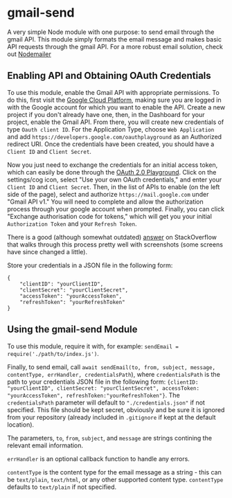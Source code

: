 # gmail-send

A very simple Node module with one purpose: to send email through the gmail API. This module simply formats the email message and makes basic API requests through the gmail API. For a more robust email solution, check out [Nodemailer](https://nodemailer.com/)

## Enabling API and Obtaining OAuth Credentials

To use this module, enable the Gmail API with appropriate permissions. To do this, first visit the [Google Cloud Platform](https://console.developers.google.com), making sure you are logged in with the Google account for which you want to enable the API. Create a new project if you don't already have one, then, in the Dashboard for your project, enable the Gmail API. From there, you will create new credentials of type `Oauth client ID`. For the Application Type, choose `Web Application` and add `https://developers.google.com/oauthplayground` as an Authorized redirect URI. Once the credentials have been created, you should have a `Client ID` and `Client Secret`.

Now you just need to exchange the credentials for an initial access token, which can easily be done through the [OAuth 2.0 Playground](https://developers.google.com/oauthplayground). Click on the settings/cog icon, select "Use your own OAuth credentials," and enter your `Client ID` and `Client Secret`. Then, in the list of APIs to enable (on the left side of the page), select and authorize `https://mail.google.com` under "Gmail API v1." You will need to complete and allow the authorization process through your google account when prompted. Finally, you can click "Exchange authorisation code for tokens," which will get you your initial `Authorization Token` and your `Refresh Token`.

There is a good (although somewhat outdated) [answer](https://stackoverflow.com/a/51933602) on StackOverflow that walks through this process pretty well with screenshots (some screens have since changed a little).

Store your credentials in a JSON file in the following form:
```
{
    "clientID": "yourClientID",
    "clientSecret": "yourClientSecret",
    "accessToken": "yourAccessToken",
    "refreshToken": "yourRefreshToken"
}
```

## Using the gmail-send Module

To use this module, require it with, for example: `sendEmail = require('./path/to/index.js')`.

Finally, to send email, call `await sendEmail(to, from, subject, message, contentType, errHandler, credentialsPath`), where `credentialsPath` is the path to your credentials JSON file in the following form: `{clientID: "yourClientID", clientSecret: "yourClientSecret", accessToken: "yourAccessToken", refreshToken:"yourRefreshToken"}`. The `credentialsPath` parameter will default to `"./credentials.json"` if not specified. This file should be kept secret, obviously and be sure it is ignored from your repository (already included in `.gitignore` if kept at the default location).

The parameters, `to`, `from`, `subject`, and `message` are strings contining the relevant email information.

`errHandler` is an optional callback function to handle any errors.

`contentType` is the content type for the email message as a string - this can be `text/plain`, `text/html`, or any other supported content type. `contentType` defaults to `text/plain` if not specified.
